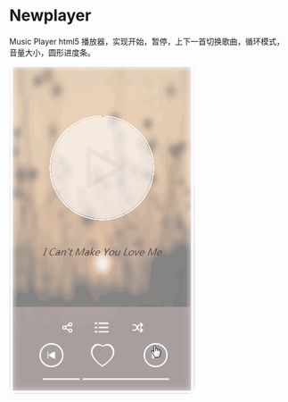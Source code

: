 # Newplayer
Music Player
html5 播放器，实现开始，暂停，上下一首切换歌曲，循环模式，音量大小，圆形进度条。

![image](https://github.com/hc3001/Nemplayer/raw/master/demo.gif)
